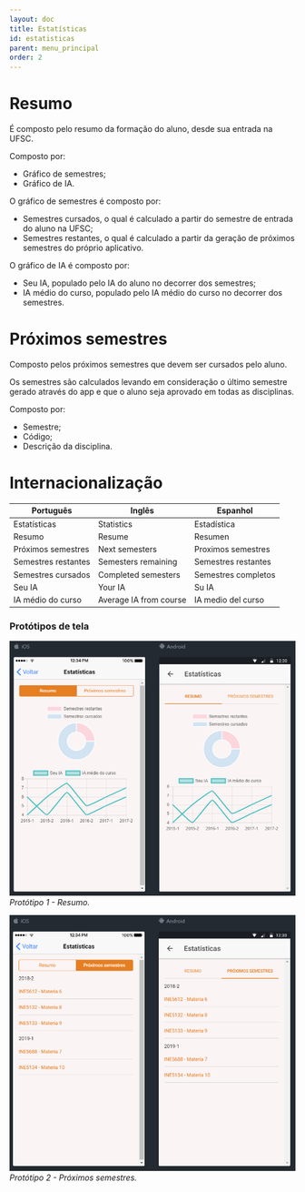 ```yaml
---
layout: doc
title: Estatísticas
id: estatisticas
parent: menu_principal
order: 2
---
```


# Resumo

É composto pelo resumo da formação do aluno, desde sua entrada na UFSC.

Composto por:

- Gráfico de semestres;
- Gráfico de IA.

O gráfico de semestres é composto por:

- Semestres cursados, o qual é calculado a partir do semestre de entrada do aluno na UFSC;
- Semestres restantes, o qual é calculado a partir da geração de próximos semestres do próprio aplicativo.

O gráfico de IA é composto por:

- Seu IA, populado pelo IA do aluno no decorrer dos semestres;
- IA médio do curso, populado pelo IA médio do curso no decorrer dos semestres.

# Próximos semestres

Composto pelos próximos semestres que devem ser cursados pelo aluno.

Os semestres são calculados levando em consideração o último semestre gerado através do app e que o aluno seja aprovado em todas as disciplinas.

Composto por:

- Semestre;
- Código;
- Descrição da disciplina.

# Internacionalização

| Português                    | Inglês                  | Espanhol                     |
| ---------------------------- | ----------------------- | ---------------------------- |
| Estatísticas                 | Statistics              | Estadística                  |
| Resumo 					   | Resume                  | Resumen						|
| Próximos semestres           | Next semesters			 | Proximos semestres 	        |
| Semestres restantes          | Semesters remaining     | Semestres restantes          |
| Semestres cursados 		   | Completed semesters     | Semestres completos 			|
| Seu IA                       | Your IA                 | Su IA                        |
| IA médio do curso            | Average IA from course  | IA medio del curso 			|

### Protótipos de tela

![Resumo.](img/estatisticas.PNG "Protótipo 1 - Resumo.") *Protótipo 1 - Resumo.*

![Próximos semestres.](img/proximos_semestres.PNG "Protótipo 2 - Próximos semestres.") *Protótipo 2 - Próximos semestres.*